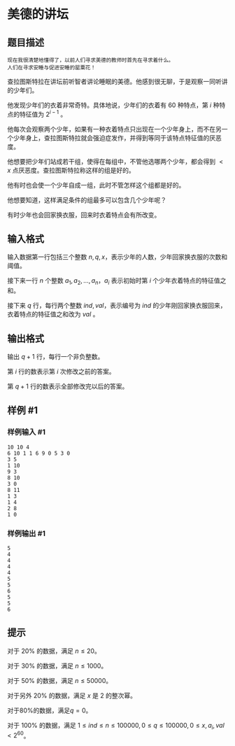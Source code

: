 # 美德的讲坛

## 题目描述

```
现在我很清楚地懂得了，以前人们寻求美德的教师时首先在寻求着什么。
人们在寻求安睡与促进安睡的罂粟花！
```

查拉图斯特拉在讲坛前听智者讲论睡眠的美德。他感到很无聊，于是观察一同听讲的少年们。

他发现少年们的衣着非常奇特。具体地说，少年们的衣着有 $60$ 种特点，第 $i$ 种特点的特征值为 $2^{i-1}$ 。

他每次会观察两个少年，如果有一种衣着特点只出现在一个少年身上，而不在另一个少年身上，查拉图斯特拉就会强迫症发作，并得到等同于该特点特征值的厌恶度。

他想要把少年们站成若干组，使得在每组中，不管他选哪两个少年，都会得到 $<x$ 点厌恶度。查拉图斯特拉称这样的组是好的。

他有时也会使一个少年自成一组，此时不管怎样这个组都是好的。

他想要知道，这样满足条件的组最多可以包含几个少年呢？

有时少年也会回家换衣服，回来时衣着特点会有所改变。

## 输入格式

输入数据第一行包括三个整数 $n,q,x$，表示少年的人数，少年回家换衣服的次数和阈值。

接下来一行 $n$ 个整数 $a_1,a_2,\dots,a_n$，$a_i$ 表示初始时第 $i$ 个少年衣着特点的特征值之和。

接下来 $q$ 行，每行两个整数 $ind,val$，表示编号为 $ind$ 的少年刚回家换衣服回来，衣着特点的特征值之和改为 $val$ 。

## 输出格式

输出 $q+1$ 行，每行一个非负整数。

第 $i$ 行的数表示第 $i$ 次修改之前的答案。

第 $q+1$ 行的数表示全部修改完以后的答案。

## 样例 #1

### 样例输入 #1
```
10 10 4
6 10 1 1 6 9 0 5 3 0 
3 5
1 10
9 3
8 10
3 0
8 11
1 3
1 4
2 8
1 0
```

### 样例输出 #1

```
5
4
4
4
4
5
5
6
5
5
6
```

## 提示

对于 $20\%$ 的数据，满足 $n\le 20$。

对于 $30\%$ 的数据，满足 $n\le 1000$。

对于 $50\%$ 的数据，满足 $n\le 50000$。

对于另外 $20\%$ 的数据，满足 $x$ 是 $2$ 的整次幂。

对于$80\%$的数据，满足$q=0$。

对于 $100\%$ 的数据，满足 $1\le ind\le n\le 100000,0\le q\le 100000,0\le x,a_i,val< 2^{60}$。
